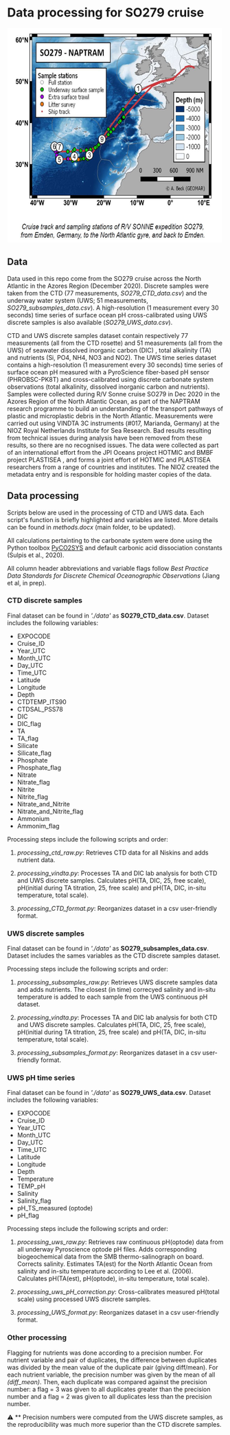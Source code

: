 # Data processing for SO279 cruise

<img src=Capture.JPG width="500" height="500"/>

## Data
Data used in this repo come from the SO279 cruise across the North Atlantic in the Azores Region (December 2020). Discrete samples were taken from the CTD (77 measurements, _SO279_CTD_data.csv_) and the underway water system (UWS; 51 measurements, _SO279_subsamples_data.csv_). A high-resolution (1 measurement every 30 seconds) time series of surface ocean pH cross-calibrated using UWS discrete samples is also available (_SO279_UWS_data.csv_).

CTD and UWS discrete samples dataset contain respectively 77 measurements (all from the CTD rosette) and 51 measurements (all from the UWS) of seawater dissolved inorganic carbon (DIC) , total alkalinity (TA) and nutrients (Si, PO4, NH4, NO3 and NO2). The UWS time series dataset contains a high-resolution (1 measurement every 30 seconds) time series of surface ocean pH measured with a PyroScience fiber-based pH sensor (PHROBSC-PK8T) and cross-calibrated using discrete carbonate system observations (total alkalinity, dissolved inorganic carbon and nutrients). Samples were collected during R/V Sonne cruise SO279 in Dec 2020 in the Azores Region of the North Atlantic Ocean, as part of the NAPTRAM research programme to build an understanding of the transport pathways of plastic and microplastic debris in the North Atlantic. Measurements were carried out using VINDTA 3C instruments (#017, Marianda, Germany) at the NIOZ Royal Netherlands Institute for Sea Research. Bad results resulting from technical issues during analysis have been removed from these results, so there are no recognised issues. The data were collected as part of an international effort from the JPI Oceans project HOTMIC and BMBF project PLASTISEA , and forms a joint effort of HOTMIC and PLASTISEA researchers from a range of countries and institutes. The NIOZ created the metadata entry and is responsible for holding master copies of the data.

## Data processing
Scripts below are used in the processing of CTD and UWS data. Each script's function is briefly highlighted and variables are listed. More details can be found in _methods.docx_ (main folder, to be updated). 

All calculations pertainting to the carbonate system were done using the Python toolbox [PyCO2SYS](https://pyco2sys.readthedocs.io/en/latest/) and default carbonic acid dissociation constants (Sulpis et al., 2020).

All column header abbreviations and variable flags follow _Best Practice Data Standards for Discrete Chemical Oceanographic Observations_ (Jiang et al, in prep).

### CTD discrete samples
Final dataset can be found in _'./data'_ as **SO279_CTD_data.csv**. Dataset includes the following variables:
* EXPOCODE
* Cruise_ID
* Year_UTC
* Month_UTC
* Day_UTC
* Time_UTC
* Latitude
* Longitude
* Depth
* CTDTEMP_ITS90
* CTDSAL_PSS78
* DIC
* DIC_flag
* TA
* TA_flag
* Silicate
* Silicate_flag
* Phosphate
* Phosphate_flag
* Nitrate
* Nitrate_flag
* Nitrite
* Nitrite_flag
* Nitrate_and_Nitrite
* Nitrate_and_Nitrite_flag
* Ammonium
* Ammonim_flag
    
Processing steps include the following scripts and order:
1. _processing_ctd_raw.py_: Retrieves CTD data for all Niskins and adds nutrient data.

2. _processing_vindta.py_: Processes TA and DIC lab analysis for both CTD and UWS discrete samples. Calculates pH(TA, DIC, 25, free scale), pH(initial during TA titration, 25, free scale) and pH(TA, DIC, in-situ temperature, total scale).

3. _processing_CTD_format.py_: Reorganizes dataset in a csv user-friendly format.

### UWS discrete samples
Final dataset can be found in _'./data'_ as **SO279_subsamples_data.csv**. Dataset includes the sames variables as the CTD discrete samples dataset.

Processing steps include the following scripts and order:
1. _processing_subsamples_raw.py_: Retrieves UWS discrete samples data and adds nutrients. The closest (in time) correcyed salinity and in-situ temperature is added to each sample from the UWS continuous pH dataset.

2. _processing_vindta.py_: Processes TA and DIC lab analysis for both CTD and UWS discrete samples. Calculates pH(TA, DIC, 25, free scale), pH(initial during TA titration, 25, free scale) and pH(TA, DIC, in-situ temperature, total scale).

3. _processing_subsamples_format.py_: Reorganizes dataset in a csv user-friendly format.

### UWS pH time series
Final dataset can be found in _'./data'_ as **SO279_UWS_data.csv**. Dataset includes the following variables:
* EXPOCODE
* Cruise_ID
* Year_UTC
* Month_UTC
* Day_UTC
* Time_UTC
* Latitude
* Longitude
* Depth
* Temperature
* TEMP_pH
* Salinity
* Salinity_flag
* pH_TS_measured (optode)
* pH_flag

Processing steps include the following scripts and order:
1. _processing_uws_raw.py_: Retrieves raw continuous pH(optode) data from all underway Pyroscience optode pH files. Adds corresponding biogeochemical data from the SMB thermo-salinograph on board. Corrects salinity. Estimates TA(est) for the North Atlantic Ocean from salinity and in-situ temperature according to Lee et al. (2006). Calculates pH(TA(est), pH(optode), in-situ temperature, total scale).

2. _processing_uws_pH_correction.py_: Cross-calibrates measured pH(total scale) using processed UWS discrete samples.

3. _processing_UWS_format.py_: Reorganizes dataset in a csv user-friendly format.

### Other processing
Flagging for nutrients was done according to a precision number. For nutrient variable and pair of duplicates, the difference between duplicates was divided by the mean value of the duplicate pair (giving diff/mean). For each nutrient variable, the precision number was given by the mean of all _(diff_mean)_. Then, each duplicate was compared against the precision number: a flag = 3 was given to all duplicates greater than the precision number and a flag = 2 was given to all duplicates less than the precision number.

:warning: ** Precision numbers were computed from the UWS discrete samples, as the reproducibility was much more superior than the CTD discrete samples.
